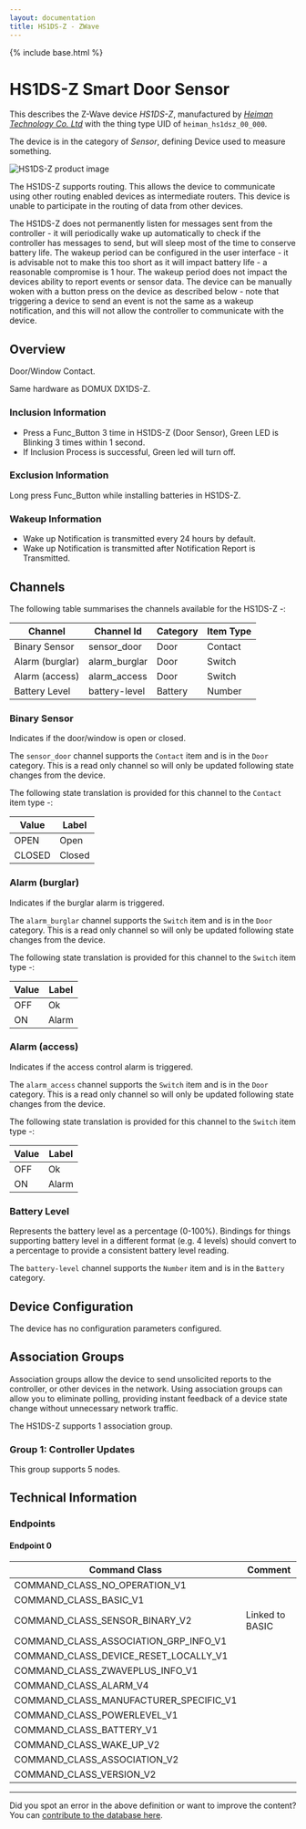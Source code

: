 ```yaml
---
layout: documentation
title: HS1DS-Z - ZWave
---
```


{% include base.html %}

# HS1DS-Z Smart Door Sensor
This describes the Z-Wave device *HS1DS-Z*, manufactured by *[Heiman Technology Co. Ltd](http://www.heimantech.com/)* with the thing type UID of ```heiman_hs1dsz_00_000```.

The device is in the category of *Sensor*, defining Device used to measure something.

![HS1DS-Z product image](https://www.cd-jackson.com/zwave_device_uploads/551/551_default.png)


The HS1DS-Z supports routing. This allows the device to communicate using other routing enabled devices as intermediate routers.  This device is unable to participate in the routing of data from other devices.

The HS1DS-Z does not permanently listen for messages sent from the controller - it will periodically wake up automatically to check if the controller has messages to send, but will sleep most of the time to conserve battery life. The wakeup period can be configured in the user interface - it is advisable not to make this too short as it will impact battery life - a reasonable compromise is 1 hour. The wakeup period does not impact the devices ability to report events or sensor data. The device can be manually woken with a button press on the device as described below - note that triggering a device to send an event is not the same as a wakeup notification, and this will not allow the controller to communicate with the device.

## Overview

Door/Window Contact.

Same hardware as DOMUX DX1DS-Z.

### Inclusion Information

- Press a Func\_Button 3 time in HS1DS-Z (Door Sensor), Green LED is Blinking 3 times within 1 second.
- If Inclusion Process is successful, Green led will turn off.

### Exclusion Information

Long press Func\_Button while installing batteries in HS1DS-Z.

### Wakeup Information

- Wake up Notification is transmitted every 24 hours by default.
- Wake up Notification is transmitted after Notification Report is Transmitted.

## Channels

The following table summarises the channels available for the HS1DS-Z -:

| Channel | Channel Id | Category | Item Type |
|---------|------------|----------|-----------|
| Binary Sensor | sensor_door | Door | Contact | 
| Alarm (burglar) | alarm_burglar | Door | Switch | 
| Alarm (access) | alarm_access | Door | Switch | 
| Battery Level | battery-level | Battery | Number |

### Binary Sensor

Indicates if the door/window is open or closed.

The ```sensor_door``` channel supports the ```Contact``` item and is in the ```Door``` category. This is a read only channel so will only be updated following state changes from the device.

The following state translation is provided for this channel to the ```Contact``` item type -:

| Value | Label     |
|-------|-----------|
| OPEN | Open |
| CLOSED | Closed |

### Alarm (burglar)

Indicates if the burglar alarm is triggered.

The ```alarm_burglar``` channel supports the ```Switch``` item and is in the ```Door``` category. This is a read only channel so will only be updated following state changes from the device.

The following state translation is provided for this channel to the ```Switch``` item type -:

| Value | Label     |
|-------|-----------|
| OFF | Ok |
| ON | Alarm |

### Alarm (access)

Indicates if the access control alarm is triggered.

The ```alarm_access``` channel supports the ```Switch``` item and is in the ```Door``` category. This is a read only channel so will only be updated following state changes from the device.

The following state translation is provided for this channel to the ```Switch``` item type -:

| Value | Label     |
|-------|-----------|
| OFF | Ok |
| ON | Alarm |

### Battery Level

Represents the battery level as a percentage (0-100%). Bindings for things supporting battery level in a different format (e.g. 4 levels) should convert to a percentage to provide a consistent battery level reading.

The ```battery-level``` channel supports the ```Number``` item and is in the ```Battery``` category.



## Device Configuration

The device has no configuration parameters configured.

## Association Groups

Association groups allow the device to send unsolicited reports to the controller, or other devices in the network. Using association groups can allow you to eliminate polling, providing instant feedback of a device state change without unnecessary network traffic.

The HS1DS-Z supports 1 association group.

### Group 1: Controller Updates


This group supports 5 nodes.

## Technical Information

### Endpoints

#### Endpoint 0

| Command Class | Comment |
|---------------|---------|
| COMMAND_CLASS_NO_OPERATION_V1| |
| COMMAND_CLASS_BASIC_V1| |
| COMMAND_CLASS_SENSOR_BINARY_V2| Linked to BASIC|
| COMMAND_CLASS_ASSOCIATION_GRP_INFO_V1| |
| COMMAND_CLASS_DEVICE_RESET_LOCALLY_V1| |
| COMMAND_CLASS_ZWAVEPLUS_INFO_V1| |
| COMMAND_CLASS_ALARM_V4| |
| COMMAND_CLASS_MANUFACTURER_SPECIFIC_V1| |
| COMMAND_CLASS_POWERLEVEL_V1| |
| COMMAND_CLASS_BATTERY_V1| |
| COMMAND_CLASS_WAKE_UP_V2| |
| COMMAND_CLASS_ASSOCIATION_V2| |
| COMMAND_CLASS_VERSION_V2| |

---

Did you spot an error in the above definition or want to improve the content?
You can [contribute to the database here](http://www.cd-jackson.com/index.php/zwave/zwave-device-database/zwave-device-list/devicesummary/551).
